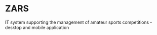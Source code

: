 # ZARS
IT system supporting the management of amateur sports competitions - desktop and mobile application
